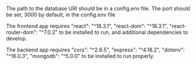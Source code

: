 The path to the database URI should be in a config.env file.
The port should be set, 3000 by default, in the config.env file

The frontend app requires "react": "^18.3.1", "react-dom": "^18.3.1", "react-router-dom": "^7.0.2" to be installed to run, and additional dependencies to develop.

The backend app requires "cors": "^2.8.5", "express": "^4.18.2", "dotenv": "^16.0.3", "mongodb": "^5.0.0" to be installed to run properly.